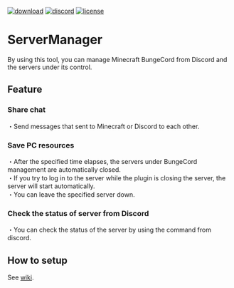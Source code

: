 <a href="https://github.com/nova-27/ServerManager/releases"><img alt="download" src="https://img.shields.io/github/downloads/nova-27/ServerManager/total?color=blue"></a>
<a href="https://discord.gg/DJGd9Sr"><img alt="discord" src="https://img.shields.io/discord/549172645145346053?color=7289DA&label=Discord"></a>
<a href="https://github.com/nova-27/ServerManager/blob/master/LICENSE"><img alt="license" src="https://img.shields.io/github/license/nova-27/ServerManager?color=b8b8b8"></a>

<h1>ServerManager</h1>
By using this tool, you can manage Minecraft BungeCord from Discord and the servers under its control.

<h2>Feature</h2>
<h3>Share chat</h3>
・Send messages that sent to Minecraft or Discord to each other.
<h3>Save PC resources</h3>
・After the specified time elapses, the servers under BungeCord management are automatically closed.<br>
・If you try to log in to the server while the plugin is closing the server, the server will start automatically.<br>
・You can leave the specified server down.
<h3>Check the status of server from Discord</h3>
・You can check the status of the server by using the command from discord.

<h2>How to setup</h2>
See <a href="https://github.com/nova-27/ServerManager/wiki">wiki</a>.